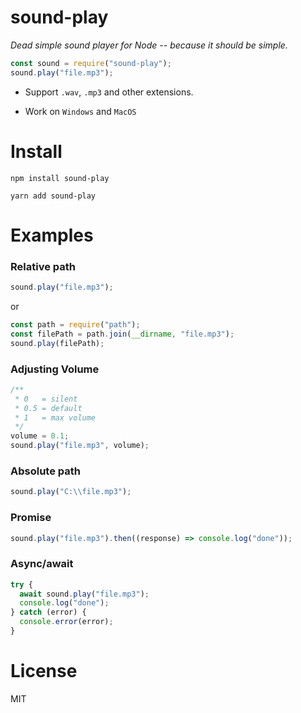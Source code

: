 # sound-play

_Dead simple sound player for Node -- because it should be simple._

```javascript
const sound = require("sound-play");
sound.play("file.mp3");
```

- Support `.wav`, `.mp3` and other extensions.

- Work on `Windows` and `MacOS`

# Install

```
npm install sound-play
```

```
yarn add sound-play
```

# Examples

### Relative path

```javascript
sound.play("file.mp3");
```

or

```javascript
const path = require("path");
const filePath = path.join(__dirname, "file.mp3");
sound.play(filePath);
```

### Adjusting Volume

```javascript
/**
 * 0   = silent
 * 0.5 = default
 * 1   = max volume
 */
volume = 0.1;
sound.play("file.mp3", volume);
```

### Absolute path

```javascript
sound.play("C:\\file.mp3");
```

### Promise

```javascript
sound.play("file.mp3").then((response) => console.log("done"));
```

### Async/await

```javascript
try {
  await sound.play("file.mp3");
  console.log("done");
} catch (error) {
  console.error(error);
}
```

# License

MIT
